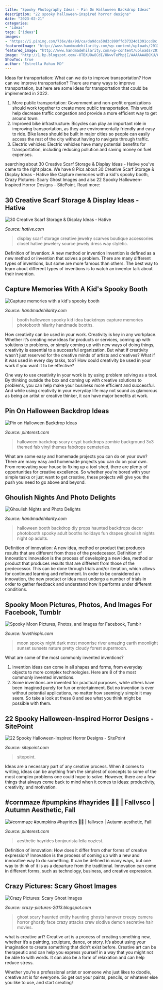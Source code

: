 ```yaml
---
title: "Spooky Photography Ideas - Pin On Halloween Backdrop Ideas"
description: "22 spooky halloween-inspired horror designs"
date: "2023-02-21"
categories:
- "ideas"
tags: ["ideas"]
images:
- "https://i.pinimg.com/736x/da/9d/ca/da9dca50d3c890ffd37324d1391ccd8c.jpg"
featuredImage: "http://www.handmadehilarity.com/wp-content/uploads/2013/10/99cb0d6006e7c4763edcbf5e5854ff24.jpg"
featured_image: "http://www.handmadehilarity.com/wp-content/uploads/2013/10/4aa83caf144ff04d15a231228b14e0e3.jpg"
image: "http://1.bp.blogspot.com/-OTBXUOw8CdI/UNwvTePhpjI/AAAAAAABCKU/8Gez3wmOH94/s1600/ghost.jpg"
ShowToc: true
author: "Estrella Rohan MD"
---
```



Ideas for transportation: What can we do to improve transportation?
How can we improve transportation? 
There are many ways to improve transportation, but here are some ideas for transportation that could be implemented in 2022.

1. More public transportation: Government and non-profit organizations should work together to create more public transportation. This would help decrease traffic congestion and provide a more efficient way to get around town.
2. Improved bike infrastructure: Bicycles can play an important role in improving transportation, as they are environmentally friendly and easy to ride. Bike lanes should be built in major cities so people can easily access the rest of the city without having to navigate through traffic. 
3. Electric vehicles: Electric vehicles have many potential benefits for transportation, including reducing pollution and saving money on fuel expenses.

	

		
searching about 30 Creative Scarf Storage &amp; Display Ideas - Hative you've came to the right place. We have 8 Pics about 30 Creative Scarf Storage &amp; Display Ideas - Hative like Capture memories with a kid&#039;s spooky booth, Crazy Pictures: Scary Ghost Images and also 22 Spooky Halloween-Inspired Horror Designs - SitePoint. Read more:
		
    
## 30 Creative Scarf Storage &amp; Display Ideas - Hative

<img loading=lazy src="http://hative.com/wp-content/uploads/2015/03/scarf-storage-ideas/29-creative-scarf-storage-and-display-ideas.jpg" onerror="this.onerror=null;this.src='https://tse1.mm.bing.net/th?id=OIP.9T2XyBj6h6HcDNLCGOAUZAHaMY&amp;pid=15.1';" alt="30 Creative Scarf Storage &amp; Display Ideas - Hative">

_Source: hative.com_

>display scarf storage creative jewelry scarves boutique accessories closet hative jewelery source jewely dress way styletic. 

	

Definition of Invention: A new method or invention
Invention is defined as a new method or invention that solves a problem. There are many different types of inventions, but some are more famous than others. The best way to learn about different types of inventions is to watch an inventor talk about their invention.

    
## Capture Memories With A Kid&#039;s Spooky Booth

<img loading=lazy src="http://www.handmadehilarity.com/wp-content/uploads/2013/10/99cb0d6006e7c4763edcbf5e5854ff24.jpg" onerror="this.onerror=null;this.src='https://tse4.mm.bing.net/th?id=OIP.dyh_Zhs9BhCKEEfBcXfq_QHaE8&amp;pid=15.1';" alt="Capture memories with a kid&#039;s spooky booth">

_Source: handmadehilarity.com_

>booth halloween spooky kid idea backdrops capture memories photobooth hilarity handmade booths. 

	

How creativity can be used in your work.
Creativity is key in any workplace. Whether it’s creating new ideas for products or services, coming up with solutions to problems, or simply coming up with new ways of doing things, creativity is essential to a successful organization.
But what if creativity wasn’t just reserved for the creative minds of artists and creatives? What if it was used in every day tasks, too? How could creativity be used in your work if you want it to be effective?

One way to use creativity in your work is by using problem solving as a tool. By thinking outside the box and coming up with creative solutions to problems, you can help make your business more efficient and successful. And while using creativity in your everyday life may not sound as glamorous as being an artist or creative thinker, it can have major benefits at work.

    
## Pin On Halloween Backdrop Ideas

<img loading=lazy src="https://i.pinimg.com/736x/ff/32/91/ff3291ced9b5671fada97f02c969508a--halloween-backdrop-scary-halloween.jpg" onerror="this.onerror=null;this.src='https://tse2.mm.bing.net/th?id=OIP.hzB5L_vi-aJ3yhQokBVg8QHaKh&amp;pid=15.1';" alt="Pin on Halloween Backdrop Ideas">

_Source: pinterest.com_

>halloween backdrop scary crypt backdrops zombie background 3x3 themed fab vinyl themes fabdrops cemeteries. 

	

What are some easy and homemade projects you can do on your own?
There are many easy and homemade projects you can do on your own. From renovating your house to fixing up a tool shed, there are plenty of opportunities for creative excellence. So whether you're bored with your simple tasks or just want to get creative, these projects will give you the push you need to go above and beyond.

    
## Ghoulish Nights And Photo Delights

<img loading=lazy src="http://www.handmadehilarity.com/wp-content/uploads/2013/10/4aa83caf144ff04d15a231228b14e0e3.jpg" onerror="this.onerror=null;this.src='https://tse3.mm.bing.net/th?id=OIP.Sqg8rxRP8E0VojEiixTg4wHaFj&amp;pid=15.1';" alt="Ghoulish Nights and Photo Delights">

_Source: handmadehilarity.com_

>halloween booth backdrop diy props haunted backdrops decor photobooth spooky adult booths holidays fun drapes ghoulish nights night op adults. 

	

Definition of innovation: A new idea, method or product that produces results that are different from those of the predecessor.
Definition of Innovation: 
Innovation is the process of developing a new idea, method or product that produces results that are different from those of the predecessor. This can be done through trials and/or iteration, which allows for continued learning and refinement. In order to be considered an innovation, the new product or idea must undergo a number of trials in order to gather feedback and understand how it performs under different conditions.

    
## Spooky Moon Pictures, Photos, And Images For Facebook, Tumblr

<img loading=lazy src="http://www.lovethispic.com/uploaded_images/45072-Spooky-Moon.jpg" onerror="this.onerror=null;this.src='https://tse4.mm.bing.net/th?id=OIP.My-7hhNZj9erG_-15Szf2wHaLH&amp;pid=15.1';" alt="Spooky Moon Pictures, Photos, and Images for Facebook, Tumblr">

_Source: lovethispic.com_

>moon spooky night dark most moonrise river amazing earth moonlight sunset sunsets nature pretty cloudy forest supermoon. 

	

What are some of the most commonly invented inventions?
1. Invention ideas can come in all shapes and forms, from everyday objects to more complex technologies. Here are 8 of the most commonly invented inventions.
2. Some inventions are invented for practical purposes, while others have been imagined purely for fun or entertainment. But no invention is ever without potential applications, no matter how seemingly simple it may seem. So take a look at these 8 and see what you think might be possible with them.

    
## 22 Spooky Halloween-Inspired Horror Designs - SitePoint

<img loading=lazy src="https://uploads.sitepoint.com/wp-content/uploads/2013/10/hal19.jpg" onerror="this.onerror=null;this.src='https://tse3.mm.bing.net/th?id=OIP.A2X9_-4OXg-_h3M2z5Qu3wHaKe&amp;pid=15.1';" alt="22 Spooky Halloween-Inspired Horror Designs - SitePoint">

_Source: sitepoint.com_

>sitepoint. 

	

Ideas are a necessary part of any creative process. When it comes to writing, ideas can be anything from the simplest of concepts to some of the most complex problems one could hope to solve. However, there are a few things that always come back to mind when it comes to ideas: productivity, creativity, and motivation.

    
## #cornmaze #pumpkins #hayrides 🌽🎃 | Fallvsco | Autumn Aesthetic, Fall

<img loading=lazy src="https://i.pinimg.com/736x/da/9d/ca/da9dca50d3c890ffd37324d1391ccd8c.jpg" onerror="this.onerror=null;this.src='https://tse4.mm.bing.net/th?id=OIP.zPVJwnA9KwC5QUkmo9TY_QHaIx&amp;pid=15.1';" alt="#cornmaze #pumpkins #hayrides 🌽🎃 | fallvsco | Autumn aesthetic, Fall">

_Source: pinterest.com_

>aesthetic hayrides bonjourista leila coziest. 

	

Definition of innovation: How does it differ from other forms of creative expression?
Innovation is the process of coming up with a new and innovative way to do something. It can be defined in many ways, but one way to think of it is as a departure from the traditional. Innovation can come in different forms, such as technology, business, and creative expression.

    
## Crazy Pictures: Scary Ghost Images

<img loading=lazy src="http://1.bp.blogspot.com/-OTBXUOw8CdI/UNwvTePhpjI/AAAAAAABCKU/8Gez3wmOH94/s1600/ghost.jpg" onerror="this.onerror=null;this.src='https://tse4.mm.bing.net/th?id=OIP.QgaKK6IB3Z81uQZABid2WwHaFL&amp;pid=15.1';" alt="Crazy Pictures: Scary Ghost Images">

_Source: crazy-pictures-2013.blogspot.com_

>ghost scary haunted entity haunting ghosts hanover creepy camera horror ghostly face crazy attacks crew slodive demon secretive hair movies. 

	

what is creative art?
Creative art is a process of creating something new, whether it’s a painting, sculpture, dance, or story. It’s about using your imagination to create something that didn’t exist before. 
Creative art can be therapeutic and can help you express yourself in a way that you might not be able to with words. It can also be a form of relaxation and can help reduce stress. 

Whether you’re a professional artist or someone who just likes to doodle, creative art is for everyone. So get out your paints, pencils, or whatever else you like to use, and start creating!

